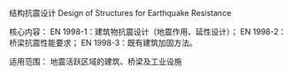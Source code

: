 结构抗震设计​
Design of Structures for Earthquake Resistance

​核心内容​​：
​​EN 1998-1​​：建筑物抗震设计（地震作用、延性设计）；
​​EN 1998-2​​：桥梁抗震性能要求；
​​EN 1998-3​​：既有建筑加固方法。

​​适用范围​​：
地震活跃区域的建筑、桥梁及工业设施